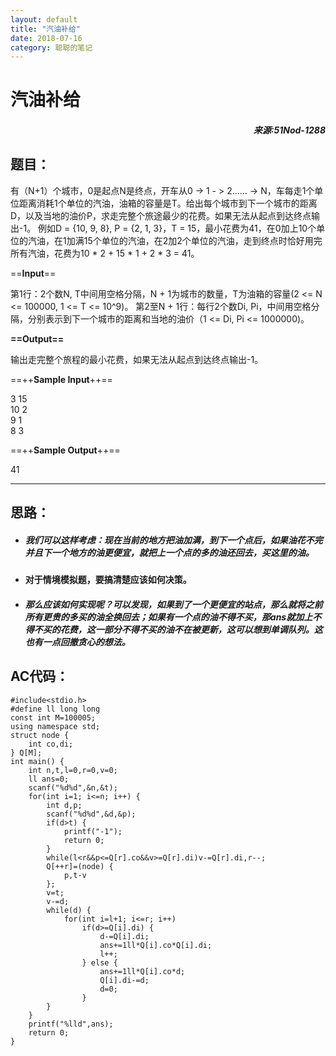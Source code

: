 ```yaml
---
layout: default
title: "汽油补给"
date: 2018-07-16
category: 聪聪的笔记
---
```


# 汽油补给

##### <p align="right">来源:51Nod-1288<p>

## 题目：
有（N+1）个城市，0是起点N是终点，开车从0 -> 1 - > 2...... -> N，车每走1个单位距离消耗1个单位的汽油，油箱的容量是T。给出每个城市到下一个城市的距离D，以及当地的油价P，求走完整个旅途最少的花费。如果无法从起点到达终点输出-1。
例如D = {10, 9, 8}, P = {2, 1, 3}，T = 15，最小花费为41，在0加上10个单位的汽油，在1加满15个单位的汽油，在2加2个单位的汽油，走到终点时恰好用完所有汽油，花费为10 * 2 + 15 * 1 + 2 * 3 = 41。

==**Input**==

第1行：2个数N, T中间用空格分隔，N + 1为城市的数量，T为油箱的容量(2 <= N <= 100000, 1 <= T <= 10^9)。 
第2至N + 1行：每行2个数Di, Pi，中间用空格分隔，分别表示到下一个城市的距离和当地的油价（1 <= Di, Pi <= 1000000)。

**==Output==**

输出走完整个旅程的最小花费，如果无法从起点到达终点输出-1。

==++**Sample Input**++==

3 15  
10 2  
9 1  
8 3  

==++**Sample Output**++==

41

---
## 思路：
- ##### 我们可以这样考虑：现在当前的地方把油加满，到下一个点后，如果油花不完并且下一个地方的油更便宜，就把上一个点的多的油还回去，买这里的油。
- #### 对于情境模拟题，要搞清楚应该如何决策。
- ##### 那么应该如何实现呢？可以发现，如果到了一个更便宜的站点，那么就将之前所有更贵的多买的油全换回去；如果有一个点的油不得不买，那ans就加上不得不买的花费，这一部分不得不买的油不在被更新，这可以想到单调队列。这也有一点回撤贪心的想法。

## AC代码：

```
#include<stdio.h>
#define ll long long
const int M=100005;
using namespace std;
struct node {
	int co,di;
} Q[M];
int main() {
	int n,t,l=0,r=0,v=0;
	ll ans=0;
	scanf("%d%d",&n,&t);
	for(int i=1; i<=n; i++) {
		int d,p;
		scanf("%d%d",&d,&p);
		if(d>t) {
			printf("-1");
			return 0;
		}
		while(l<r&&p<=Q[r].co&&v>=Q[r].di)v-=Q[r].di,r--;
		Q[++r]=(node) {
			p,t-v
		};
		v=t;
		v-=d;
		while(d) {
			for(int i=l+1; i<=r; i++)
				if(d>=Q[i].di) {
					d-=Q[i].di;
					ans+=1ll*Q[i].co*Q[i].di;
					l++;
				} else {
					ans+=1ll*Q[i].co*d;
					Q[i].di-=d;
					d=0;
				}
		}
	}
	printf("%lld",ans);
	return 0;
}
```
